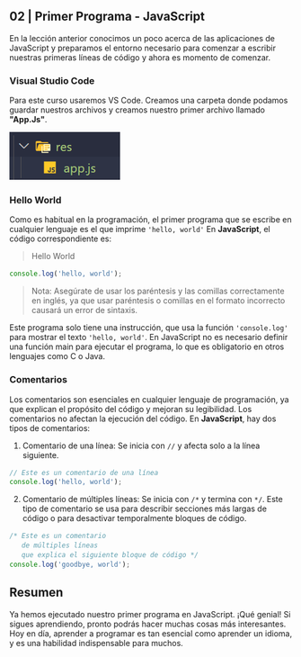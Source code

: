 ## 02 | Primer Programa - JavaScript

En la lección anterior conocimos un poco acerca de las aplicaciones de JavaScript y preparamos el entorno necesario para comenzar a escribir nuestras primeras líneas de código y ahora es momento de comenzar.

### Visual Studio Code

Para este curso usaremos VS Code. Creamos una carpeta donde podamos guardar nuestros archivos y creamos nuestro primer archivo llamado **"App.Js"**.

<img src="res\les02\appjs-creation.png" style="zoom:100%;">

### Hello World

Como es habitual en la programación, el primer programa que se escribe en cualquier lenguaje es el que imprime `'hello, world'` En **JavaScript**, el código correspondiente es:
> Hello World
```javascript
console.log('hello, world');
```
> Nota: Asegúrate de usar los paréntesis y las comillas correctamente en inglés, ya que usar paréntesis o comillas en el formato incorrecto causará un error de sintaxis.

Este programa solo tiene una instrucción, que usa la función `'console.log'` para mostrar el texto `'hello, world'`. En JavaScript no es necesario definir una función main para ejecutar el programa, lo que es obligatorio en otros lenguajes como C o Java.

### Comentarios

Los comentarios son esenciales en cualquier lenguaje de programación, ya que explican el propósito del código y mejoran su legibilidad. Los comentarios no afectan la ejecución del código. En **JavaScript**, hay dos tipos de comentarios:

1. Comentario de una línea: Se inicia con `//` y afecta solo a la línea siguiente.

```javascript
// Este es un comentario de una línea
console.log('hello, world');
```

2. Comentario de múltiples líneas: Se inicia con `/*` y termina con `*/`. Este tipo de comentario se usa para describir secciones más largas de código o para desactivar temporalmente bloques de código.

```javascript
/* Este es un comentario
   de múltiples líneas
   que explica el siguiente bloque de código */
console.log('goodbye, world');
```

## Resumen
Ya hemos ejecutado nuestro primer programa en JavaScript. ¡Qué genial! Si sigues aprendiendo, pronto podrás hacer muchas cosas más interesantes. Hoy en día, aprender a programar es tan esencial como aprender un idioma, y es una habilidad indispensable para muchos.